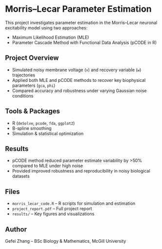 # Morris–Lecar Parameter Estimation

This project investigates parameter estimation in the Morris–Lecar neuronal excitability model using two approaches:
- Maximum Likelihood Estimation (MLE)
- Parameter Cascade Method with Functional Data Analysis (pCODE in R)

## Project Overview
- Simulated noisy membrane voltage (`v`) and recovery variable (`w`) trajectories
- Applied both MLE and pCODE methods to recover key biophysical parameters (`gca`, `phi`)
- Compared accuracy and robustness under varying Gaussian noise conditions

## Tools & Packages
- R (`deSolve`, `pcode`, `fda`, `ggplot2`)
- B-spline smoothing
- Simulation & statistical optimization

## Results
- pCODE method reduced parameter estimate variability by >50% compared to MLE under high noise
- Provided improved robustness and reproducibility in noisy biological datasets

## Files
- `morris_lecar_code.R` – R scripts for simulation and estimation
- `project_report.pdf` – Full project report
- `results/` – Key figures and visualizations

## Author
Gefei Zhang – BSc Biology & Mathematics, McGill University
